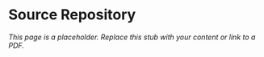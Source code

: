 #    Source Repository

_This page is a placeholder. Replace this stub with your content or link to a PDF._
